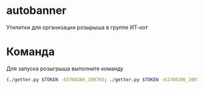# autobanner
Утилитки для организации розырыша в группе ИТ-кот

# Команда
Для запуска розыгрыша выполните команду

```bash
(./getter.py $TOKEN -63708206_109703; ./getter.py $TOKEN -63708206_109794) | awk -F_ '{ print($1); }' | ./autobanner.py $TOKEN
```
